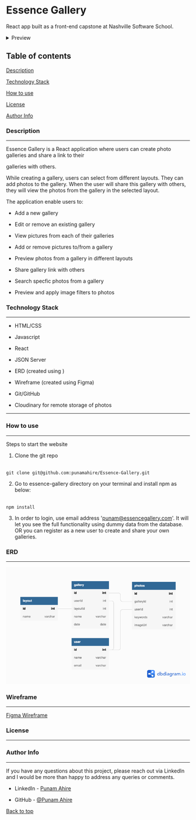 
# Essence Gallery

React app built as a front-end capstone at Nashville Software School.

<details>
<summary>Preview</summary>

![Preview1](/readme_images/web1.png)
![Preview2](/readme_images/web2.png)

</details>

## Table of contents
 
[Description](#description-link)

[Technology Stack](#technology-link)

[How to use](#howToUse-link)

[License](#license-link)

[Author Info](#author-link)

  


<h3  id="description-link">Description</h3>

---

Essence Gallery is a React application where users can create photo galleries and share a link to their

galleries with others.

While creating a gallery, users can select from different layouts. They can add photos to the gallery. When the user will share this gallery with others, they will view the photos from the gallery in the selected layout.

The application enable users to:

- Add a new gallery

- Edit or remove an existing gallery

- View pictures from each of their galleries

- Add or remove pictures to/from a gallery

- Preview photos from a gallery in different layouts

- Share gallery link with others

- Search specfic photos from a gallery

- Preview and apply image filters to photos


<h3  id="technology-link">Technology Stack</h3>

---

- HTML/CSS

- Javascript

- React

- JSON Server

- ERD (created using )

- Wireframe (created using Figma)

- Git/GitHub

- Cloudinary for remote storage of photos

 
---

<h3  id="howToUse-link">How to use</h3>

---

Steps to start the website

1. Clone the git repo

```

git clone git@github.com:punamahire/Essence-Gallery.git

```

2. Go to essence-gallery directory on your terminal and install npm as below:

```

npm install

```

3. In order to login, use email address 'punam@essencegallery.com'. It will let you see the full functionality using dummy data from the database. OR you can register as a new user to create and share your own galleries.


### ERD
---

![ERD](/readme_images/erd.png)

### Wireframe

---

[Figma Wireframe](https://www.figma.com/file/g1aEQBSdD5jseqISkSmLZ1/Essence-Gallery?node-id=3%3A2)

<h3  id="license-link">License</h3>

---

<h3  id="author-link">Author Info</h3>

---

If you have any questions about this project, please reach out via LinkedIn and I would be more than happy to address any queries or comments.

- LinkedIn - [Punam Ahire](https://www.linkedin.com/in/punam-ahire/)

- GitHub - [@Punam Ahire](https://github.com/punamahire)

[Back to top](#)